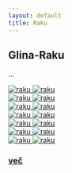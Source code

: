 ```yaml
---
layout: default
title: Raku
---
```


<div class="cover-o-ireni">
    <h2 class="naslov">Glina-Raku</h2>
        <div class="opis">
            <p class="tekst text-center">
                ...
            </p>
        </div>
        <div class="row">
            <div class="col-md-2 col-sm-3 col-xs-4">
                <a href="#img18">
                   <img src="{{ site.baseurl }}{{ post.url }}/assets/images/raku/DSC_7350.jpg" alt="raku"/>
                </a>
                <a href="#_" class="lightbox zoom" id="img18">
                   <img src="{{ site.baseurl }}{{ post.url }}/assets/images/raku/DSC_7350.jpg" alt="raku"/>
                </a>
            </div>
            <div class="col-md-2 col-sm-3 col-xs-4">
                <a href="#img19">
                   <img src="{{ site.baseurl }}{{ post.url }}/assets/images/raku/DSC_7362.jpg" alt="raku"/>
                </a>
                <a href="#_" class="lightbox zoom" id="img19">
                   <img src="{{ site.baseurl }}{{ post.url }}/assets/images/raku/DSC_7362.jpg" alt="raku"/>
                </a>
            </div>
            <div class="col-md-2 col-sm-3 col-xs-4">
                <a href="#img20">
                   <img src="{{ site.baseurl }}{{ post.url }}/assets/images/raku/DSC_7367-1.jpg" alt="raku"/>
                </a>
                <a href="#_" class="lightbox zoom" id="img20">
                   <img src="{{ site.baseurl }}{{ post.url }}/assets/images/raku/DSC_7367-1.jpg" alt="raku"/>
                </a>
            </div>
            <div class="col-md-2 col-sm-3 col-xs-4">
                <a href="#img21">
                   <img src="{{ site.baseurl }}{{ post.url }}/assets/images/raku/DSC_7344.jpg" alt="raku"/>
                </a>
                <a href="#_" class="lightbox zoom" id="img21">
                   <img src="{{ site.baseurl }}{{ post.url }}/assets/images/raku/DSC_7344.jpg" alt="raku"/>
                </a>            
           </div>
            <div class="col-md-2 col-sm-3 col-xs-4">
                <a href="#img22">
                   <img src="{{ site.baseurl }}{{ post.url }}/assets/images/raku/DSC_7340.jpg" alt="raku"/>
                </a>
                <a href="#_" class="lightbox zoom" id="img22">
                   <img src="{{ site.baseurl }}{{ post.url }}/assets/images/raku/DSC_7340.jpg" alt="raku"/>
                </a>
            </div>
            <div class="col-md-2 col-sm-3 col-xs-4">
                <a href="#img23">
                   <img src="{{ site.baseurl }}{{ post.url }}/assets/images/raku/DSC_7331.jpg" alt="raku"/>
                </a>
                <a href="#_" class="lightbox zoom" id="img23">
                   <img src="{{ site.baseurl }}{{ post.url }}/assets/images/raku/DSC_7331.jpg" alt="raku"/>
                </a>
            </div>
            <div class="col-md-2 col-sm-3 col-xs-4">
                <a href="#img24">
                   <img src="{{ site.baseurl }}{{ post.url }}/assets/images/raku/DSC_7327.jpg" alt="raku"/>
                </a>
                 <a href="#_" class="lightbox zoom" id="img24">
                   <img src="{{ site.baseurl }}{{ post.url }}/assets/images/raku/DSC_7327.jpg" alt="raku"/>
                </a>
            </div>
            <div class="col-md-2 col-sm-3 col-xs-4 tabs">
                <div class="tabs-thumb">
                    <a href="{{ site.baseurl }}{{ post.url }}/kontakt">
                        <h3 class="tabs-link ">
                        več
                        </h3>
                    </a>
                </div>
            </div>  
        </div>
</div>


